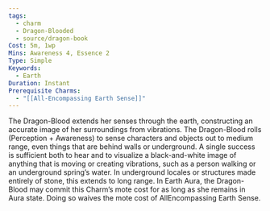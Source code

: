 ```yaml
---
tags:
  - charm
  - Dragon-Blooded
  - source/dragon-book
Cost: 5m, 1wp
Mins: Awareness 4, Essence 2
Type: Simple
Keywords:
  - Earth
Duration: Instant
Prerequisite Charms:
  - "[[All-Encompassing Earth Sense]]"
---
```

The Dragon-Blood extends her senses through the earth, constructing an accurate image of her surroundings from vibrations. The Dragon-Blood rolls (Perception + Awareness) to sense characters and objects out to medium range, even things that are behind walls or underground. A single success is sufficient both to hear and to visualize a black-and-white image of anything that is moving or creating vibrations, such as a person walking or an underground spring’s water. In underground locales or structures made entirely of stone, this extends to long range. In Earth Aura, the Dragon-Blood may commit this Charm’s mote cost for as long as she remains in Aura state. Doing so waives the mote cost of AllEncompassing Earth Sense.